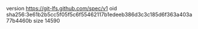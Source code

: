 version https://git-lfs.github.com/spec/v1
oid sha256:3e61b2b5cc5f05f5c6f55462117b1edeeb386d3c3c185d6f363a403a77b4460b
size 14590
